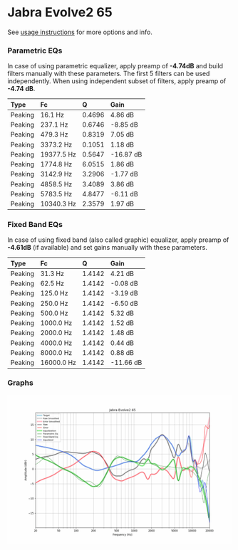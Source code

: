 # Jabra Evolve2 65
See [usage instructions](https://github.com/jaakkopasanen/AutoEq#usage) for more options and info.

### Parametric EQs
In case of using parametric equalizer, apply preamp of **-4.74dB** and build filters manually
with these parameters. The first 5 filters can be used independently.
When using independent subset of filters, apply preamp of **-4.74 dB**.

| Type    | Fc         |      Q | Gain      |
|:--------|:-----------|:-------|:----------|
| Peaking | 16.1 Hz    | 0.4696 | 4.86 dB   |
| Peaking | 237.1 Hz   | 0.6746 | -8.85 dB  |
| Peaking | 479.3 Hz   | 0.8319 | 7.05 dB   |
| Peaking | 3373.2 Hz  | 0.1051 | 1.18 dB   |
| Peaking | 19377.5 Hz | 0.5647 | -16.87 dB |
| Peaking | 1774.8 Hz  | 6.0515 | 1.86 dB   |
| Peaking | 3142.9 Hz  | 3.2906 | -1.77 dB  |
| Peaking | 4858.5 Hz  | 3.4089 | 3.86 dB   |
| Peaking | 5783.5 Hz  | 4.8477 | -6.11 dB  |
| Peaking | 10340.3 Hz | 2.3579 | 1.97 dB   |

### Fixed Band EQs
In case of using fixed band (also called graphic) equalizer, apply preamp of **-4.61dB**
(if available) and set gains manually with these parameters.

| Type    | Fc         |      Q | Gain      |
|:--------|:-----------|:-------|:----------|
| Peaking | 31.3 Hz    | 1.4142 | 4.21 dB   |
| Peaking | 62.5 Hz    | 1.4142 | -0.08 dB  |
| Peaking | 125.0 Hz   | 1.4142 | -3.19 dB  |
| Peaking | 250.0 Hz   | 1.4142 | -6.50 dB  |
| Peaking | 500.0 Hz   | 1.4142 | 5.32 dB   |
| Peaking | 1000.0 Hz  | 1.4142 | 1.52 dB   |
| Peaking | 2000.0 Hz  | 1.4142 | 1.48 dB   |
| Peaking | 4000.0 Hz  | 1.4142 | 0.44 dB   |
| Peaking | 8000.0 Hz  | 1.4142 | 0.88 dB   |
| Peaking | 16000.0 Hz | 1.4142 | -11.66 dB |

### Graphs
![](./Jabra%20Evolve2%2065.png)